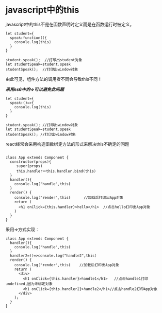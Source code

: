 # javascript中的this

javascript中的this不是在函数声明时定义而是在函数运行时被定义。

```
let student={
  speak:function(){
    console.log(this)
  }
}

student.speak();  //打印出student对象
let studentSpeak=student.speak
studentSpeak();  //打印出window对象
```

由此可见，组件方法的调用者不同会导致this不同！

_**采用es6中的=&gt;可以避免此问题**_

```
let student={
  speak:()=>{
    console.log(this)
  }
}

student.speak(); //打印出window对象
let studentSpeak=student.speak
studentSpeak(); //打印出window对象
```

react经常会采用构造函数绑定方法的形式来解决this不确定的问题

```

class App extends Component {
  constructor(props){
     super(props)
     this.handler＝this.handler.bind(this)
  }
  handler(){
    console.log("handle",this)
  }
  render() {
    console.log("render",this)      //加载后打印出App对象
    return (
      <h1 onClick={this.handler}>hello</h1>  //点击hello打印出App对象
    )
  }
}
```

采用=&gt;方式实现：

```
class App extends Component {
  handler(){
    console.log("handle",this)
  }
  handler2=()=>console.log("handle2",this)
  render() {
    console.log("render",this)    //加载后打印出App对象
    return (
      <div>
        <h1 onClick={this.handler}>handle1</h1>   //点击handle1打印undefined,因为未绑定对象
        <h1 onClick={this.handler2}>handle2</h1>//点击handle2打印App对象
      </div>
    );
  }
}
```



